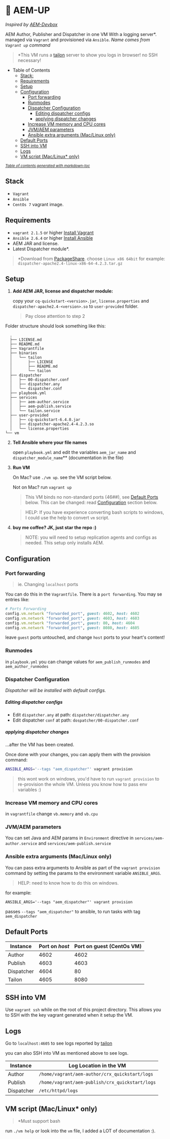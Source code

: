 # :rocket: AEM-UP

*Inspired by [AEM-Devbox](https://github.com/ObjectiveTruth/AEM-Devbox)*

AEM Author, Publisher and Dispatcher in one VM With a logging server\*. managed via `Vagrant` and provisioned via `Ansible`.  *Name comes from `Vagrant up` command*

> *This VM runs a [tailon](https://github.com/gvalkov/tailon) server to show you logs in browser! no SSH necessary!

- Table of Contents
  * [Stack:](#stack)
  * [Requirements](#requirements)
  * [Setup](#setup)
  * [Configuration](#configuration)
    + [Port forwarding](#port-forwarding)
    + [Runmodes](#runmodes)
    + [Dispatcher Configuration](#dispatcher-configuration)
        * [Editing dispatcher configs](#editing-dispatcher-configs)
        * [applying dispatcher changes](#applying-dispatcher-changes)
    + [Increase VM memory and CPU cores](#increase-vm-memory-and-cpu-cores)
    + [JVM/AEM parameters](#jvm-aem-parameters)
    + [Ansible extra arguments (Mac/Linux only)](#ansible-extra-arguments--mac-linux-only-)
  * [Default Ports](#default-ports)
  * [SSH into VM](#ssh-into-vm)
  * [Logs](#logs)
  * [VM script (Mac/Linux* only)](#vm-script--mac-linux--only-)

<small><i><a href='http://ecotrust-canada.github.io/markdown-toc/'>Table of contents generated with markdown-toc</a></i></small>


## Stack

  - `Vagrant`
  - `Ansible`
  - `CentOs 7` vagrant image.


## Requirements

- `vagrant 2.1.5` or higher [Install Vagrant](https://www.vagrantup.com/docs/installation/)
- `Ansible 2.6.4` or higher  [Install Ansible](http://docs.ansible.com/ansible/intro_installation.html)
- AEM JAR and license.
- Latest Dispatcher module*. 

> *Download from [PackageShare](https://www.adobeaemcloud.com/content/companies/public/adobe/dispatcher/dispatcher.html). choose `Linux x86 64bit` for example: `dispatcher-apache2.4-linux-x86-64-4.2.3.tar.gz`

## Setup

1. **Add AEM JAR, license and dispatcher module:**
	
	copy your `cq-quickstart-<version>.jar`, `license.properties` and `dispatcher-apache2.4-<version>.so` to `user-provided` folder.
	> Pay close attention to step 2

  Folder structure should look something like this:
  
  ```
	.
	├── LICENSE.md
	├── README.md
	├── Vagrantfile
	├── binaries
	│   └── tailon
	│       ├── LICENSE
	│       ├── README.md
	│       └── tailon
	├── dispatcher
	│   ├── 00-dispatcher.conf
	│   ├── dispatcher.any
	│   └── dispatcher.conf
	├── playbook.yml
	├── services
	│   ├── aem-author.service
	│   ├── aem-publish.service
	│   └── tailon.service
	├── user-provided
	│   ├── cq-quickstart-6.4.0.jar
	│   ├── dispatcher-apache2.4-4.2.3.so
	│   └── license.properties
└── vm
  ```

2. **Tell Ansible where your file names**
	
	open `playbook.yml` and edit the variables `aem_jar_name` and `dispatcher_module_name`** (documentation in the file)

3. **Run VM**

	On Mac? use `./vm up`. see the VM script below.
	
	Not on Mac? run `vagrant up`
	
	> This VM binds no non-standard ports (46##), see [Default Ports](#default-ports) below. This can be changed: read [Configuration](#configuration) section below.
	
	> HELP: If you have experience converting bash scripts to windows, I could use the help to convert `vm` script.

4. **buy me coffee? JK, just star the repo :)**

	> NOTE: you will need to setup replication agents and configs as needed. This setup only installs AEM.


## Configuration

### Port forwarding
> ie. Changing `localhost` ports

You can do this in the `Vagrantfile`. There is a `port forwarding`. You may se entries like:

```ruby
# Ports Forwarding  
config.vm.network "forwarded_port", guest: 4602, host: 4602
config.vm.network "forwarded_port", guest: 4603, host: 4603
config.vm.network "forwarded_port", guest: 80, host: 4604
config.vm.network "forwarded_port", guest: 8080, host: 4605
``` 

leave `guest` ports untouched, and change `host` ports to your heart's content!

### Runmodes
in `playbook.yml` you can change values for `aem_publish_runmodes` and `aem_author_runmodes`

### Dispatcher Configuration
*Dispatcher will be installed with default configs.*

##### Editing dispatcher configs
  - Edit `dispatcher.any` at path:
    `dispatcher/dispatcher.any`
  - Edit dispatcher `conf` at path:
    `dospatcher/00-dispatcher.conf`

##### applying dispatcher changes
...after the VM has been created.

Once done with your changes, you can apply them with the provision command:

```sh
ANSIBLE_ARGS='--tags "aem_dispatcher"' vagrant provision
```
> this wont work on windows, you'd have to run `vagrant provision` to re-provision the whole VM. Unless you know how to pass env variables :)

### Increase VM memory and CPU cores

in `vagrantfile` change `vb.memory` and `vb.cpu`

### JVM/AEM parameters
  
  You can set Java and AEM params in `Environment` directive in `services/aem-author.service` and `services/aem-publish.service`


### Ansible extra arguments (Mac/Linux only)
  You can pass extra arguments to Ansible as part of the `vagrant provision` command by setting the params to the environment variable `ANSIBLE_ARGS`.
  
  > HELP: need to know how to do this on windows.
  
  for example: 
  
  ```
  ANSIBLE_ARGS='--tags "aem_dispatcher"' vagrant provision
  ```
  
  passes `--tags "aem_dispatcher"` to ansible, to run tasks with tag `aem_dispatcher`


## Default Ports

| Instance   | Port on *host* | Port on guest (CentOs VM) |
|------------|----------------|---------------------------|
| Author     | 4602           | 4602                      |
| Publish    | 4603           | 4603                      |
| Dispatcher | 4604           | 80                        |
| Tailon     | 4605           | 8080                      |

## SSH into VM
Use `vagrant ssh` while on the root of this project directory.
This allows you to SSH with the key vagrant generated when it setup the VM.

## Logs

Go to `localhost:4605` to see logs reported by [tailon](https://github.com/gvalkov/tailon)

you can also SSH into VM as mentioned above to see logs.

| Instance   | Log Location in the VM                          |
|------------|-------------------------------------------------|
| Author     | `/home/vagrant/aem-author/crx_quickstart/logs`  |
| Publish    | `/home/vagrant/aem-publish/crx_quickstart/logs` |
| Dispatcher | `/etc/httpd/logs`                               |

## VM script (Mac/Linux* only)

> *Must support bash

run `./vm help` or look into the `vm` file, I added a LOT of documentation :).


  
  